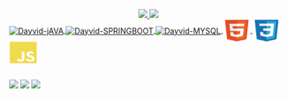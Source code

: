 <div align="center">
    <a href="https://github.com/dayviddouglas">
    <img height="180em" src="https://github-readme-stats.vercel.app/api?username=dayviddouglas&show_icons=true&theme=dracula&include_all_commits=true&count_private=true"/>
    <img height="180em" src="https://github-readme-stats.vercel.app/api/top-langs/?username=dayviddouglas&layout=compact&langs_count=7&theme=dracula"/>
  </div>




<div style="display: inline_block";>
  <img align="center" alt="Dayvid-jAVA" height="40" width="50" src="https://inforchannel.com.br/wp-content/uploads/2021/03/e2d2f80e-java-logo-1.png">
  <img align="center" alt="Dayvid-SPRINGBOOT" height="40" width="50" src="https://4.bp.blogspot.com/-ou-a_Aa1t7A/W6IhNc3Q0gI/AAAAAAAAD6Y/pwh44arKiuM_NBqB1H7Pz4-7QhUxAgZkACLcBGAs/s1600/spring-boot-logo.png">
  <img align="center" alt="Dayvid-MYSQL" height="40" width="50" src="https://geeklk.com/wp-content/uploads/2014/03/mysql-geeklk.jpg">
  <img align="center" alt="Dayvid-HTML" height="40" width="50" src="https://raw.githubusercontent.com/devicons/devicon/master/icons/html5/html5-original.svg">
  <img align="center" alt="Dayvid-CSS" height="40" width="50" src="https://raw.githubusercontent.com/devicons/devicon/master/icons/css3/css3-original.svg">
  <img align="center" alt="Dayvid-Js" height="40" width="50" src="https://raw.githubusercontent.com/devicons/devicon/master/icons/javascript/javascript-plain.svg">   
</div>
  
  ##
<div> 
  <a href="https://www.instagram.com/dayvid.douglas.7/" target="_blank"><img src="https://img.shields.io/badge/-Instagram-%23E4405F?style=for-the-badge&logo=instagram&logoColor=white" target="_blank"></a> 
  <a href = "mailto:dayvidacademico@gmail.com"><img src="https://img.shields.io/badge/-Gmail-%23333?style=for-the-badge&logo=gmail&logoColor=white" target="_blank"></a>
  <a href="https://www.linkedin.com/in/dayvid-douglas-desenvolvedor/" target="_blank"><img src="https://img.shields.io/badge/-LinkedIn-%230077B5?style=for-the-badge&logo=linkedin&logoColor=white" target="_blank"></a> 
  
</div>
